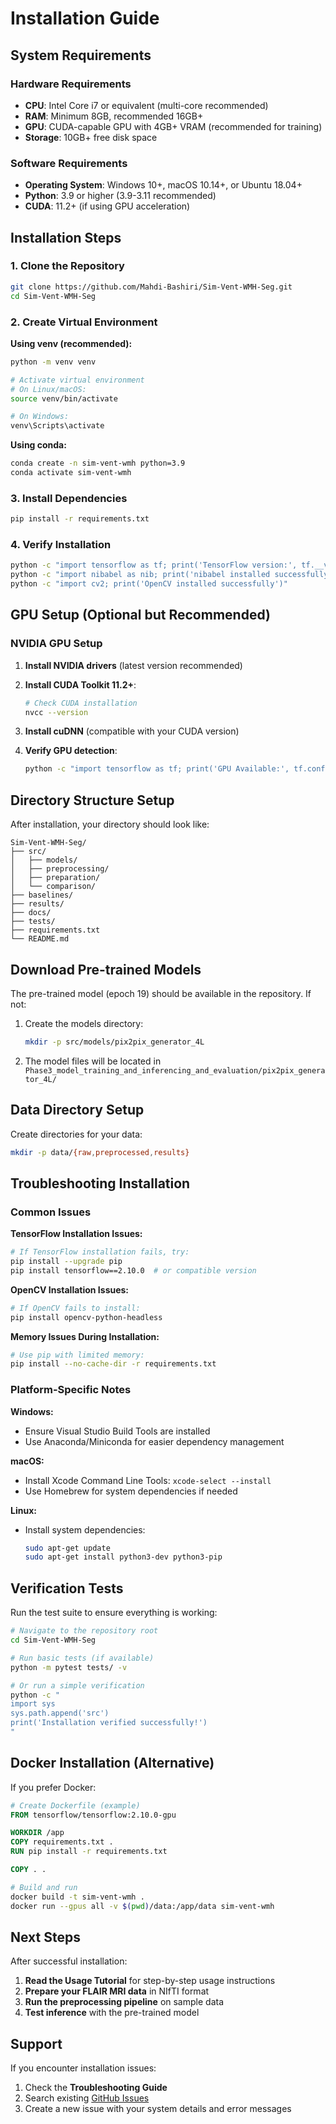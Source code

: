 # Installation Guide

## System Requirements

### Hardware Requirements
- **CPU**: Intel Core i7 or equivalent (multi-core recommended)
- **RAM**: Minimum 8GB, recommended 16GB+
- **GPU**: CUDA-capable GPU with 4GB+ VRAM (recommended for training)
- **Storage**: 10GB+ free disk space

### Software Requirements
- **Operating System**: Windows 10+, macOS 10.14+, or Ubuntu 18.04+
- **Python**: 3.9 or higher (3.9-3.11 recommended)
- **CUDA**: 11.2+ (if using GPU acceleration)

## Installation Steps

### 1. Clone the Repository

```bash
git clone https://github.com/Mahdi-Bashiri/Sim-Vent-WMH-Seg.git
cd Sim-Vent-WMH-Seg
```

### 2. Create Virtual Environment

**Using venv (recommended):**
```bash
python -m venv venv

# Activate virtual environment
# On Linux/macOS:
source venv/bin/activate

# On Windows:
venv\Scripts\activate
```

**Using conda:**
```bash
conda create -n sim-vent-wmh python=3.9
conda activate sim-vent-wmh
```

### 3. Install Dependencies

```bash
pip install -r requirements.txt
```

### 4. Verify Installation

```bash
python -c "import tensorflow as tf; print('TensorFlow version:', tf.__version__)"
python -c "import nibabel as nib; print('nibabel installed successfully')"
python -c "import cv2; print('OpenCV installed successfully')"
```

## GPU Setup (Optional but Recommended)

### NVIDIA GPU Setup

1. **Install NVIDIA drivers** (latest version recommended)
2. **Install CUDA Toolkit 11.2+**:
   ```bash
   # Check CUDA installation
   nvcc --version
   ```

3. **Install cuDNN** (compatible with your CUDA version)

4. **Verify GPU detection**:
   ```bash
   python -c "import tensorflow as tf; print('GPU Available:', tf.config.list_physical_devices('GPU'))"
   ```

## Directory Structure Setup

After installation, your directory should look like:

```
Sim-Vent-WMH-Seg/
├── src/
│   ├── models/
│   ├── preprocessing/
│   ├── preparation/
│   └── comparison/
├── baselines/
├── results/
├── docs/
├── tests/
├── requirements.txt
└── README.md
```

## Download Pre-trained Models

The pre-trained model (epoch 19) should be available in the repository. If not:

1. Create the models directory:
   ```bash
   mkdir -p src/models/pix2pix_generator_4L
   ```

2. The model files will be located in `Phase3_model_training_and_inferencing_and_evaluation/pix2pix_generator_4L/`

## Data Directory Setup

Create directories for your data:

```bash
mkdir -p data/{raw,preprocessed,results}
```

## Troubleshooting Installation

### Common Issues

**TensorFlow Installation Issues:**
```bash
# If TensorFlow installation fails, try:
pip install --upgrade pip
pip install tensorflow==2.10.0  # or compatible version
```

**OpenCV Installation Issues:**
```bash
# If OpenCV fails to install:
pip install opencv-python-headless
```

**Memory Issues During Installation:**
```bash
# Use pip with limited memory:
pip install --no-cache-dir -r requirements.txt
```

### Platform-Specific Notes

**Windows:**
- Ensure Visual Studio Build Tools are installed
- Use Anaconda/Miniconda for easier dependency management

**macOS:**
- Install Xcode Command Line Tools: `xcode-select --install`
- Use Homebrew for system dependencies if needed

**Linux:**
- Install system dependencies:
  ```bash
  sudo apt-get update
  sudo apt-get install python3-dev python3-pip
  ```

## Verification Tests

Run the test suite to ensure everything is working:

```bash
# Navigate to the repository root
cd Sim-Vent-WMH-Seg

# Run basic tests (if available)
python -m pytest tests/ -v

# Or run a simple verification
python -c "
import sys
sys.path.append('src')
print('Installation verified successfully!')
"
```

## Docker Installation (Alternative)

If you prefer Docker:

```dockerfile
# Create Dockerfile (example)
FROM tensorflow/tensorflow:2.10.0-gpu

WORKDIR /app
COPY requirements.txt .
RUN pip install -r requirements.txt

COPY . .
```

```bash
# Build and run
docker build -t sim-vent-wmh .
docker run --gpus all -v $(pwd)/data:/app/data sim-vent-wmh
```

## Next Steps

After successful installation:

1. **Read the Usage Tutorial** for step-by-step usage instructions
2. **Prepare your FLAIR MRI data** in NIfTI format
3. **Run the preprocessing pipeline** on sample data
4. **Test inference** with the pre-trained model

## Support

If you encounter installation issues:

1. Check the **Troubleshooting Guide**
2. Search existing [GitHub Issues](https://github.com/Mahdi-Bashiri/Sim-Vent-WMH-Seg/issues)
3. Create a new issue with your system details and error messages